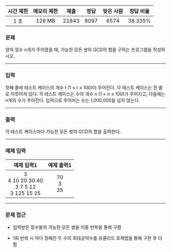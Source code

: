 # []()

<div align = center>

| 시간 제한 | 메모리 제한 | 제출  | 정답  | 맞은 사람 | 정답 비율 |
| :-------: | :---------: | :---: | :---: | :-------: | :-------: |
|   1 초    |   128 MB    | 21843 | 8097  |   6574    |  38.335%  |

</div>

### 문제

양의 정수 n개가 주어졌을 때, 가능한 모든 쌍의 GCD의 합을 구하는 프로그램을 작성하시오.

---

### 입력

첫째 줄에 테스트 케이스의 개수 t (1 ≤ t ≤ 100)이 주어진다. 각 테스트 케이스는 한 줄로 이루어져 있다. 각 테스트 케이스는 수의 개수 n (1 < n ≤ 100)가 주어지고, 다음에는 n개의 수가 주어진다. 입력으로 주어지는 수는 1,000,000을 넘지 않는다.

---

### 출력

각 테스트 케이스마다 가능한 모든 쌍의 GCD의 합을 출력한다.

---

### 예제 입력

|                    예제 입력1                    |   예제 출력1    |
| :----------------------------------------------: | :-------------: |
| 3<br/>4 10 20 30 40<br/>3 7 5 12<br/>3 125 15 25 | 70<br/>3<br/>35 |

---

### 문제 접근

  - 입력받은 정수들의 가능한 모든 쌍을 이중 반복을 통해 구함

  - 1회 반복 시 마다 정해진 두 수의 최대공약수를 유클리드 호제법을 통해 구한 후 더함